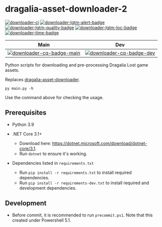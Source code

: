 # dragalia-asset-downloader-2

[![downloader-ci]][downloader-ci-link]
[![downloader-lgtm-alert-badge]][downloader-lgtm-alert-link]
[![downloader-lgtm-quality-badge]][downloader-lgtm-quality-link]
[![downloader-lgtm-loc-badge]][downloader-lgtm-quality-link]
[![downloader-time-badge]][downloader-time-link]

|                          Main                          |                         Dev                          |
|:------------------------------------------------------:|:----------------------------------------------------:|
| [![downloader-cq-badge-main]][downloader-cq-link-main] | [![downloader-cq-badge-dev]][downloader-cq-link-dev] |

Python scripts for downloading and pre-processing Dragalia Lost game assets.

Replaces [dragalia-asset-downloader].

```shell
py main.py -h
```

Use the command above for checking the usage.

## Prerequisites

- Python 3.9

- .NET Core 3.1+
  - Download here: https://dotnet.microsoft.com/download/dotnet-core/3.1.
  - Run `dotnet` to ensure it's working.

- Dependencies listed in `requirements.txt`
  - Run `pip install -r requirements.txt` to install required dependencies.
  - Run `pip install -r requirements-dev.txt` to install required and development dependencies.

## Development

- Before commit, it is recommended to run `precommit.ps1`. Note that this created under Powershell 5.1.

[dragalia-asset-downloader]: https://github.com/RaenonX-DL/dragalia-asset-downloader

[downloader-ci]: https://github.com/RaenonX-DL/dragalia-asset-downloader-2/workflows/CI/badge.svg
[downloader-ci-link]: https://github.com/RaenonX-DL/dragalia-asset-downloader-2/actions?query=workflow%3ACI
[downloader-cq-badge-main]: https://app.codacy.com/project/badge/Grade/455468d9c9184f88af1249e82cb2c4ad?branch=main
[downloader-cq-badge-dev]: https://app.codacy.com/project/badge/Grade/455468d9c9184f88af1249e82cb2c4ad?branch=dev
[downloader-cq-link-main]: https://www.codacy.com/gh/RaenonX-DL/dragalia-asset-downloader-2/dashboard?branch=main
[downloader-cq-link-dev]: https://www.codacy.com/gh/RaenonX-DL/dragalia-asset-downloader-2/dashboard?branch=dev
[downloader-time-badge]: https://wakatime.com/badge/github/RaenonX-DL/dragalia-asset-downloader-2.svg
[downloader-time-link]: https://wakatime.com/badge/github/RaenonX-DL/dragalia-asset-downloader-2
[downloader-lgtm-alert-badge]: https://img.shields.io/lgtm/alerts/g/RaenonX-DL/dragalia-asset-downloader-2.svg?logo=lgtm&logoWidth=18
[downloader-lgtm-alert-link]: https://lgtm.com/projects/g/RaenonX-DL/dragalia-asset-downloader-2/alerts/
[downloader-lgtm-quality-badge]: https://img.shields.io/lgtm/grade/python/g/RaenonX-DL/dragalia-asset-downloader-2.svg?logo=lgtm&logoWidth=18
[downloader-lgtm-quality-link]: https://lgtm.com/projects/g/RaenonX-DL/dragalia-asset-downloader-2/context:python
[downloader-lgtm-loc-badge]: https://badgen.net/lgtm/lines/g/RaenonX-DL/dragalia-asset-downloader-2

